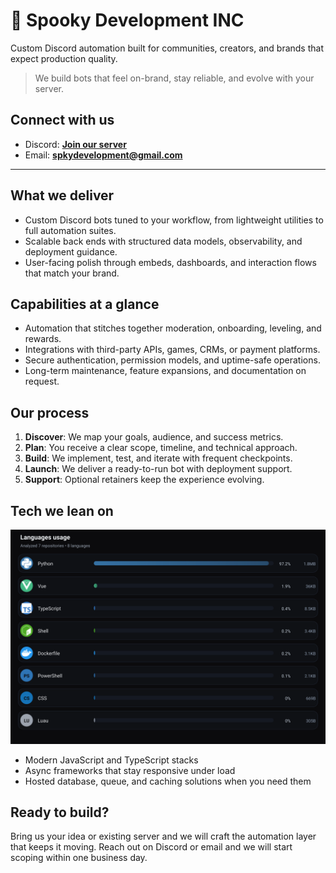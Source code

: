 # 👻 Spooky Development INC

Custom Discord automation built for communities, creators, and brands that expect production quality.

> We build bots that feel on-brand, stay reliable, and evolve with your server.

## Connect with us
- Discord: **[Join our server](https://discord.gg/XYspZgEEJb)**
- Email: **spkydevelopment@gmail.com**

---

## What we deliver
- Custom Discord bots tuned to your workflow, from lightweight utilities to full automation suites.
- Scalable back ends with structured data models, observability, and deployment guidance.
- User-facing polish through embeds, dashboards, and interaction flows that match your brand.

## Capabilities at a glance
- Automation that stitches together moderation, onboarding, leveling, and rewards.
- Integrations with third-party APIs, games, CRMs, or payment platforms.
- Secure authentication, permission models, and uptime-safe operations.
- Long-term maintenance, feature expansions, and documentation on request.

## Our process
1. **Discover**: We map your goals, audience, and success metrics.
2. **Plan**: You receive a clear scope, timeline, and technical approach.
3. **Build**: We implement, test, and iterate with frequent checkpoints.
4. **Launch**: We deliver a ready-to-run bot with deployment support.
5. **Support**: Optional retainers keep the experience evolving.

## Tech we lean on
![Languages Usage](./assets/languages.svg?v=4d6512044e)

- Modern JavaScript and TypeScript stacks
- Async frameworks that stay responsive under load
- Hosted database, queue, and caching solutions when you need them

## Ready to build?
Bring us your idea or existing server and we will craft the automation layer that keeps it moving. Reach out on Discord or email and we will start scoping within one business day.
